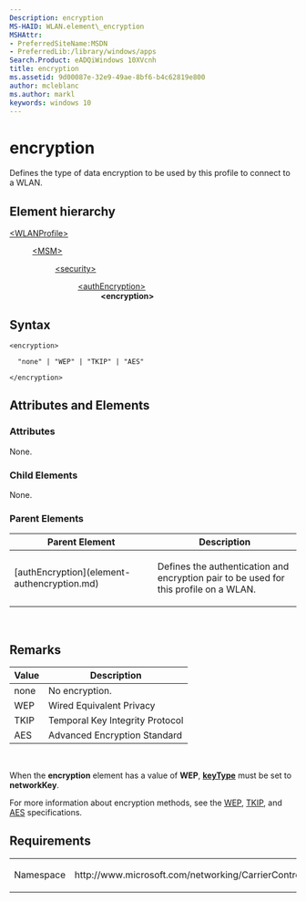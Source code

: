 ```yaml
---
Description: encryption
MS-HAID: WLAN.element\_encryption
MSHAttr:
- PreferredSiteName:MSDN
- PreferredLib:/library/windows/apps
Search.Product: eADQiWindows 10XVcnh
title: encryption
ms.assetid: 9d00087e-32e9-49ae-8bf6-b4c62819e800
author: mcleblanc
ms.author: markl
keywords: windows 10
---
```


# encryption


Defines the type of data encryption to be used by this profile to connect to a WLAN.

## Element hierarchy

<dl>
<dt><a href="element-wlanprofile.md">&lt;WLANProfile&gt;</a></dt>
<dd>
<dl>
<dt><a href="element-msm.md">&lt;MSM&gt;</a></dt>
<dd>
<dl>
<dt><a href="element-security.md">&lt;security&gt;</a></dt>
<dd>
<dl>
<dt><a href="element-authencryption.md">&lt;authEncryption&gt;</a></dt>
<dd><b>&lt;encryption&gt;</b></dd>
</dl>
</dd>
</dl>
</dd>
</dl>
</dd>
</dl>

## Syntax

``` syntax
<encryption>

  "none" | "WEP" | "TKIP" | "AES"

</encryption>
```

## Attributes and Elements


### Attributes

None.

### Child Elements

None.

### Parent Elements

<table>
<colgroup>
<col width="50%" />
<col width="50%" />
</colgroup>
<thead>
<tr class="header">
<th>Parent Element</th>
<th>Description</th>
</tr>
</thead>
<tbody>
<tr class="odd">
<td>[authEncryption](element-authencryption.md)</td>
<td><p>Defines the authentication and encryption pair to be used for this profile on a WLAN.</p></td>
</tr>
</tbody>
</table>

 

## Remarks

| Value | Description                     |
|-------|---------------------------------|
| none  | No encryption.                  |
| WEP   | Wired Equivalent Privacy        |
| TKIP  | Temporal Key Integrity Protocol |
| AES   | Advanced Encryption Standard    |

 

When the **encryption** element has a value of **WEP**, [**keyType**](element-keytype.md) must be set to **networkKey**.

For more information about encryption methods, see the [WEP](http://ieeexplore.ieee.org/servlet/opac?punumber=5258), [TKIP](http://standards.ieee.org/getieee802/download/802.11i-2004.pdf), and [AES](http://csrc.nist.gov/publications/fips/fips197/fips-197.pdf) specifications.

## Requirements

<table>
<colgroup>
<col width="50%" />
<col width="50%" />
</colgroup>
<tbody>
<tr class="odd">
<td><p>Namespace</p></td>
<td><p>http://www.microsoft.com/networking/CarrierControl/WLAN/v1</p></td>
</tr>
</tbody>
</table>

 

 



